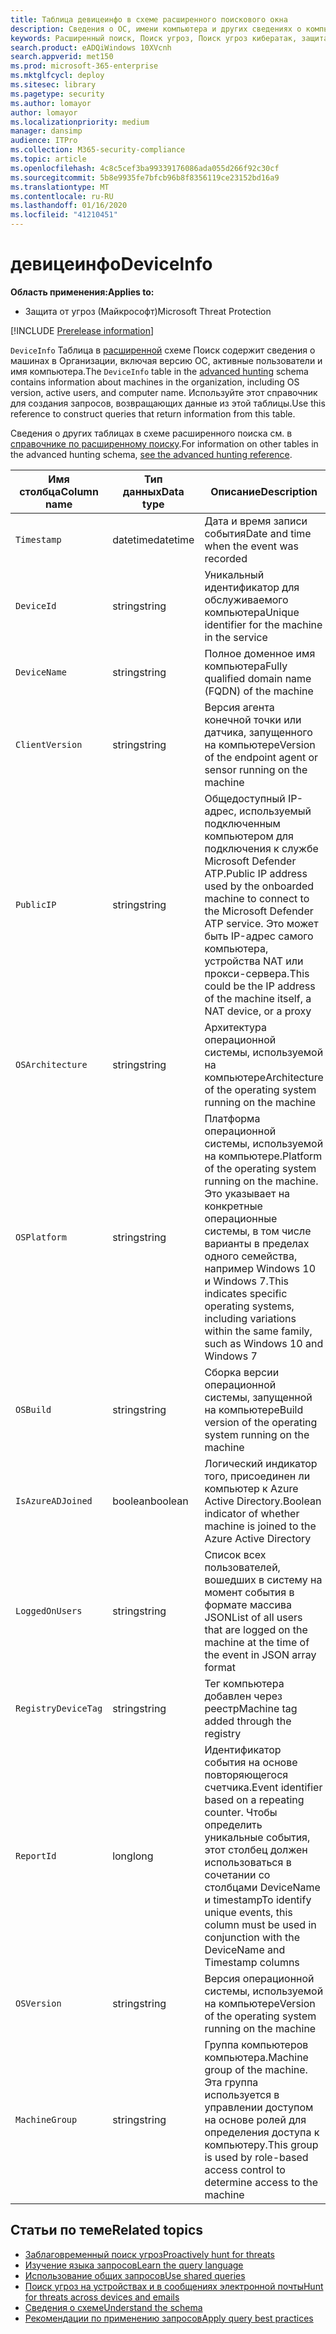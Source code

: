 ```yaml
---
title: Таблица девицеинфо в схеме расширенного поискового окна
description: Сведения о ОС, имени компьютера и других сведениях о компьютере в таблице Девицеинфо расширенной схемы подсистемы Поиск
keywords: Расширенный поиск, Поиск угроз, Поиск угроз кибератак, защита от угроз Майкрософт, Microsoft 365, MTP, m365, поиск, запрос, телеметрии, Справка по схеме, Кусто, таблица, столбец, тип данных, описание, мачинеинфо, Девицеинфо, устройство, компьютер, ОС, платформа , пользователи
search.product: eADQiWindows 10XVcnh
search.appverid: met150
ms.prod: microsoft-365-enterprise
ms.mktglfcycl: deploy
ms.sitesec: library
ms.pagetype: security
ms.author: lomayor
author: lomayor
ms.localizationpriority: medium
manager: dansimp
audience: ITPro
ms.collection: M365-security-compliance
ms.topic: article
ms.openlocfilehash: 4c8c5cef3ba99339176086ada055d266f92c30cf
ms.sourcegitcommit: 5b8e9935fe7bfcb96b8f8356119ce23152bd16a9
ms.translationtype: MT
ms.contentlocale: ru-RU
ms.lasthandoff: 01/16/2020
ms.locfileid: "41210451"
---
```

# <a name="deviceinfo"></a><span data-ttu-id="652a5-104">девицеинфо</span><span class="sxs-lookup"><span data-stu-id="652a5-104">DeviceInfo</span></span>

<span data-ttu-id="652a5-105">**Область применения:**</span><span class="sxs-lookup"><span data-stu-id="652a5-105">**Applies to:**</span></span>
- <span data-ttu-id="652a5-106">Защита от угроз (Майкрософт)</span><span class="sxs-lookup"><span data-stu-id="652a5-106">Microsoft Threat Protection</span></span>

[!INCLUDE [Prerelease information](../includes/prerelease.md)]

<span data-ttu-id="652a5-107">`DeviceInfo` Таблица в [расширенной](advanced-hunting-overview.md) схеме Поиск содержит сведения о машинах в Организации, включая версию ОС, активные пользователи и имя компьютера.</span><span class="sxs-lookup"><span data-stu-id="652a5-107">The `DeviceInfo` table in the [advanced hunting](advanced-hunting-overview.md) schema contains information about machines in the organization, including OS version, active users, and computer name.</span></span> <span data-ttu-id="652a5-108">Используйте этот справочник для создания запросов, возвращающих данные из этой таблицы.</span><span class="sxs-lookup"><span data-stu-id="652a5-108">Use this reference to construct queries that return information from this table.</span></span>

<span data-ttu-id="652a5-109">Сведения о других таблицах в схеме расширенного поиска см. в [справочнике по расширенному поиску](advanced-hunting-schema-tables.md).</span><span class="sxs-lookup"><span data-stu-id="652a5-109">For information on other tables in the advanced hunting schema, [see the advanced hunting reference](advanced-hunting-schema-tables.md).</span></span>

| <span data-ttu-id="652a5-110">Имя столбца</span><span class="sxs-lookup"><span data-stu-id="652a5-110">Column name</span></span> | <span data-ttu-id="652a5-111">Тип данных</span><span class="sxs-lookup"><span data-stu-id="652a5-111">Data type</span></span> | <span data-ttu-id="652a5-112">Описание</span><span class="sxs-lookup"><span data-stu-id="652a5-112">Description</span></span> |
|-------------|-----------|-------------|
| `Timestamp` | <span data-ttu-id="652a5-113">datetime</span><span class="sxs-lookup"><span data-stu-id="652a5-113">datetime</span></span> | <span data-ttu-id="652a5-114">Дата и время записи события</span><span class="sxs-lookup"><span data-stu-id="652a5-114">Date and time when the event was recorded</span></span> |
| `DeviceId` | <span data-ttu-id="652a5-115">string</span><span class="sxs-lookup"><span data-stu-id="652a5-115">string</span></span> | <span data-ttu-id="652a5-116">Уникальный идентификатор для обслуживаемого компьютера</span><span class="sxs-lookup"><span data-stu-id="652a5-116">Unique identifier for the machine in the service</span></span> |
| `DeviceName` | <span data-ttu-id="652a5-117">string</span><span class="sxs-lookup"><span data-stu-id="652a5-117">string</span></span> | <span data-ttu-id="652a5-118">Полное доменное имя компьютера</span><span class="sxs-lookup"><span data-stu-id="652a5-118">Fully qualified domain name (FQDN) of the machine</span></span> |
| `ClientVersion` | <span data-ttu-id="652a5-119">string</span><span class="sxs-lookup"><span data-stu-id="652a5-119">string</span></span> | <span data-ttu-id="652a5-120">Версия агента конечной точки или датчика, запущенного на компьютере</span><span class="sxs-lookup"><span data-stu-id="652a5-120">Version of the endpoint agent or sensor running on the machine</span></span> |
| `PublicIP` | <span data-ttu-id="652a5-121">string</span><span class="sxs-lookup"><span data-stu-id="652a5-121">string</span></span> | <span data-ttu-id="652a5-122">Общедоступный IP-адрес, используемый подключенным компьютером для подключения к службе Microsoft Defender ATP.</span><span class="sxs-lookup"><span data-stu-id="652a5-122">Public IP address used by the onboarded machine to connect to the Microsoft Defender ATP service.</span></span> <span data-ttu-id="652a5-123">Это может быть IP-адрес самого компьютера, устройства NAT или прокси-сервера.</span><span class="sxs-lookup"><span data-stu-id="652a5-123">This could be the IP address of the machine itself, a NAT device, or a proxy</span></span> |
| `OSArchitecture` | <span data-ttu-id="652a5-124">string</span><span class="sxs-lookup"><span data-stu-id="652a5-124">string</span></span> | <span data-ttu-id="652a5-125">Архитектура операционной системы, используемой на компьютере</span><span class="sxs-lookup"><span data-stu-id="652a5-125">Architecture of the operating system running on the machine</span></span> |
| `OSPlatform` | <span data-ttu-id="652a5-126">string</span><span class="sxs-lookup"><span data-stu-id="652a5-126">string</span></span> | <span data-ttu-id="652a5-127">Платформа операционной системы, используемой на компьютере.</span><span class="sxs-lookup"><span data-stu-id="652a5-127">Platform of the operating system running on the machine.</span></span> <span data-ttu-id="652a5-128">Это указывает на конкретные операционные системы, в том числе варианты в пределах одного семейства, например Windows 10 и Windows 7.</span><span class="sxs-lookup"><span data-stu-id="652a5-128">This indicates specific operating systems, including variations within the same family, such as Windows 10 and Windows 7</span></span> |
| `OSBuild` | <span data-ttu-id="652a5-129">string</span><span class="sxs-lookup"><span data-stu-id="652a5-129">string</span></span> | <span data-ttu-id="652a5-130">Сборка версии операционной системы, запущенной на компьютере</span><span class="sxs-lookup"><span data-stu-id="652a5-130">Build version of the operating system running on the machine</span></span> |
| `IsAzureADJoined` | <span data-ttu-id="652a5-131">boolean</span><span class="sxs-lookup"><span data-stu-id="652a5-131">boolean</span></span> | <span data-ttu-id="652a5-132">Логический индикатор того, присоединен ли компьютер к Azure Active Directory.</span><span class="sxs-lookup"><span data-stu-id="652a5-132">Boolean indicator of whether machine is joined to the Azure Active Directory</span></span> |
| `LoggedOnUsers` | <span data-ttu-id="652a5-133">string</span><span class="sxs-lookup"><span data-stu-id="652a5-133">string</span></span> | <span data-ttu-id="652a5-134">Список всех пользователей, вошедших в систему на момент события в формате массива JSON</span><span class="sxs-lookup"><span data-stu-id="652a5-134">List of all users that are logged on the machine at the time of the event in JSON array format</span></span> |
| `RegistryDeviceTag` | <span data-ttu-id="652a5-135">string</span><span class="sxs-lookup"><span data-stu-id="652a5-135">string</span></span> | <span data-ttu-id="652a5-136">Тег компьютера добавлен через реестр</span><span class="sxs-lookup"><span data-stu-id="652a5-136">Machine tag added through the registry</span></span> |
| `ReportId` | <span data-ttu-id="652a5-137">long</span><span class="sxs-lookup"><span data-stu-id="652a5-137">long</span></span> | <span data-ttu-id="652a5-138">Идентификатор события на основе повторяющегося счетчика.</span><span class="sxs-lookup"><span data-stu-id="652a5-138">Event identifier based on a repeating counter.</span></span> <span data-ttu-id="652a5-139">Чтобы определить уникальные события, этот столбец должен использоваться в сочетании со столбцами DeviceName и timestamp</span><span class="sxs-lookup"><span data-stu-id="652a5-139">To identify unique events, this column must be used in conjunction with the DeviceName and Timestamp columns</span></span> |
| `OSVersion` | <span data-ttu-id="652a5-140">string</span><span class="sxs-lookup"><span data-stu-id="652a5-140">string</span></span> | <span data-ttu-id="652a5-141">Версия операционной системы, используемой на компьютере</span><span class="sxs-lookup"><span data-stu-id="652a5-141">Version of the operating system running on the machine</span></span> |
| `MachineGroup` | <span data-ttu-id="652a5-142">string</span><span class="sxs-lookup"><span data-stu-id="652a5-142">string</span></span> | <span data-ttu-id="652a5-143">Группа компьютеров компьютера.</span><span class="sxs-lookup"><span data-stu-id="652a5-143">Machine group of the machine.</span></span> <span data-ttu-id="652a5-144">Эта группа используется в управлении доступом на основе ролей для определения доступа к компьютеру.</span><span class="sxs-lookup"><span data-stu-id="652a5-144">This group is used by role-based access control to determine access to the machine</span></span> |

## <a name="related-topics"></a><span data-ttu-id="652a5-145">Статьи по теме</span><span class="sxs-lookup"><span data-stu-id="652a5-145">Related topics</span></span>
- [<span data-ttu-id="652a5-146">Заблаговременный поиск угроз</span><span class="sxs-lookup"><span data-stu-id="652a5-146">Proactively hunt for threats</span></span>](advanced-hunting-overview.md)
- [<span data-ttu-id="652a5-147">Изучение языка запросов</span><span class="sxs-lookup"><span data-stu-id="652a5-147">Learn the query language</span></span>](advanced-hunting-query-language.md)
- [<span data-ttu-id="652a5-148">Использование общих запросов</span><span class="sxs-lookup"><span data-stu-id="652a5-148">Use shared queries</span></span>](advanced-hunting-shared-queries.md)
- [<span data-ttu-id="652a5-149">Поиск угроз на устройствах и в сообщениях электронной почты</span><span class="sxs-lookup"><span data-stu-id="652a5-149">Hunt for threats across devices and emails</span></span>](advanced-hunting-query-emails-devices.md)
- [<span data-ttu-id="652a5-150">Сведения о схеме</span><span class="sxs-lookup"><span data-stu-id="652a5-150">Understand the schema</span></span>](advanced-hunting-schema-tables.md)
- [<span data-ttu-id="652a5-151">Рекомендации по применению запросов</span><span class="sxs-lookup"><span data-stu-id="652a5-151">Apply query best practices</span></span>](advanced-hunting-best-practices.md)